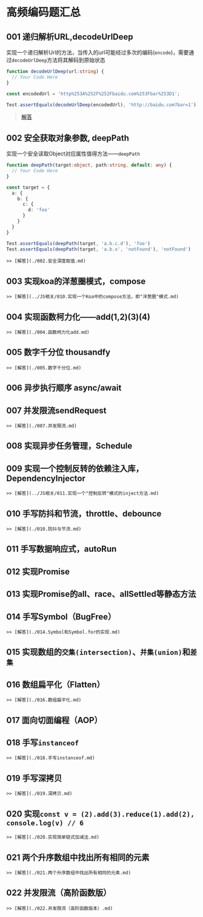 # 高频编码题汇总

## 001 递归解析URL,decodeUrlDeep
 
实现一个递归解析Url的方法，当传入的url可能经过多次的编码(`encode`)，需要通过`decodeUrlDeep`方法将其解码到原始状态
```typescript
function decodeUrlDeep(url:string) {
  // Your Code Here  
}

const encodedUrl = 'http%253A%252F%252Fbaidu.com%253Fbar%253D1';

Test.assertEquals(decodeUrlDeep(encodedUrl), 'http://baidu.com?bar=1')
```
 
> [解答](./001.decodeUrlDeep.md)


## 002 安全获取对象参数, deepPath

实现一个安全读取Object对应属性值得方法——`deepPath`

```typescript
function deepPath(target:object, path:string, default: any) {
  // Your Code Here  
}

const target = {
  a: {
    b: {
      c: {
        d: 'foo'
      } 
    }
  }
}

Test.assertEquals(deepPath(target, 'a.b.c.d'), 'foo')
Test.assertEquals(deepPath(target, 'a.b.x', 'notFound'), 'notFound')
```
 
    >> [解答](./002.安全深度取值.md)
## 003 实现koa的洋葱圈模式，compose

    >> [解答](../JS相关/010.实现一个Koa中的compose方法，即"洋葱圈"模式.md)
 
## 004 实现函数柯力化——add(1,2)(3)(4)

    >> [解答](./004.函数柯力化add.md)
    
## 005 数字千分位 thousandfy

    >> [解答](./005.数字千分位.md)
 
## 006 异步执行顺序 async/await
 
## 007 并发限流sendRequest
 
    >> [解答](./007.并发限流.md)
    
## 008 实现异步任务管理，Schedule
 
## 009 实现一个控制反转的依赖注入库，DependencyInjector

    >> [解答](../JS相关/011.实现一个"控制反转"模式的inject方法.md)

## 010 手写防抖和节流，throttle、debounce

    >> [解答](./010.防抖与节流.md)
 
## 011 手写数据响应式，autoRun

## 012 实现Promise
 
## 013 实现Promise的all、race、allSettled等静态方法
 
## 014 手写Symbol（BugFree）

    >> [解答](./014.Symbol和Symbol.for的实现.md)

## 015 实现数组的`交集(intersection)`、`并集(union)`和`差集`
 
## 016 数组扁平化（Flatten）

    >> [解答](./016.数组扁平化.md)

## 017 面向切面编程（AOP）

## 018 手写`instanceof`

    >> [解答](./018.手写instanceof.md)

## 019 手写深拷贝

    >> [解答](./019.深拷贝.md)

## 020 实现`const v = (2).add(3).reduce(1).add(2), console.log(v) // 6`

    >> [解答](./020.实现简单链式加减法.md)

## 021 两个升序数组中找出所有相同的元素

    >> [解答](./021.两个升序数组中找出所有相同的元素.md)

## 022 并发限流（高阶函数版）

    >> [解答](./022.并发限流（高阶函数版本）.md)
